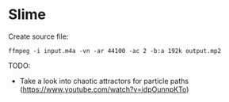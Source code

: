 # Slime

Create source file:
```
ffmpeg -i input.m4a -vn -ar 44100 -ac 2 -b:a 192k output.mp2
```

TODO:
* Take a look into chaotic attractors for particle paths (https://www.youtube.com/watch?v=idpOunnpKTo)

